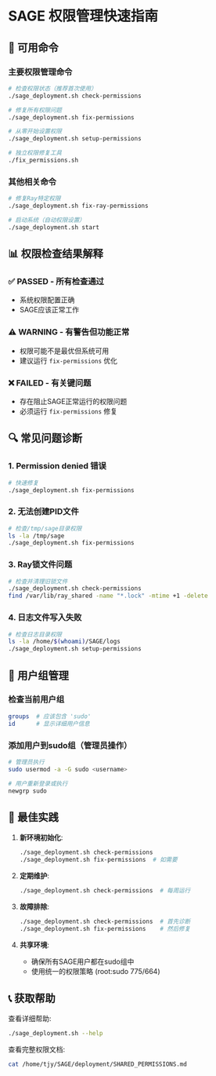# SAGE 权限管理快速指南

## 🔧 可用命令

### 主要权限管理命令
```bash
# 检查权限状态（推荐首次使用）
./sage_deployment.sh check-permissions

# 修复所有权限问题
./sage_deployment.sh fix-permissions

# 从零开始设置权限
./sage_deployment.sh setup-permissions

# 独立权限修复工具
./fix_permissions.sh
```

### 其他相关命令
```bash
# 修复Ray特定权限
./sage_deployment.sh fix-ray-permissions

# 启动系统（自动权限设置）
./sage_deployment.sh start
```

## 📊 权限检查结果解释

### ✅ PASSED - 所有检查通过
- 系统权限配置正确
- SAGE应该正常工作

### ⚠️ WARNING - 有警告但功能正常
- 权限可能不是最优但系统可用
- 建议运行 `fix-permissions` 优化

### ❌ FAILED - 有关键问题
- 存在阻止SAGE正常运行的权限问题
- 必须运行 `fix-permissions` 修复

## 🔍 常见问题诊断

### 1. Permission denied 错误
```bash
# 快速修复
./sage_deployment.sh fix-permissions
```

### 2. 无法创建PID文件
```bash
# 检查/tmp/sage目录权限
ls -la /tmp/sage
./sage_deployment.sh fix-permissions
```

### 3. Ray锁文件问题
```bash
# 检查并清理旧锁文件
./sage_deployment.sh check-permissions
find /var/lib/ray_shared -name "*.lock" -mtime +1 -delete
```

### 4. 日志文件写入失败
```bash
# 检查日志目录权限
ls -la /home/$(whoami)/SAGE/logs
./sage_deployment.sh setup-permissions
```

## 🏥 用户组管理

### 检查当前用户组
```bash
groups  # 应该包含 'sudo'
id      # 显示详细用户信息
```

### 添加用户到sudo组（管理员操作）
```bash
# 管理员执行
sudo usermod -a -G sudo <username>

# 用户重新登录或执行
newgrp sudo
```

## 🎯 最佳实践

1. **新环境初始化**:
   ```bash
   ./sage_deployment.sh check-permissions
   ./sage_deployment.sh fix-permissions  # 如需要
   ```

2. **定期维护**:
   ```bash
   ./sage_deployment.sh check-permissions  # 每周运行
   ```

3. **故障排除**:
   ```bash
   ./sage_deployment.sh check-permissions  # 首先诊断
   ./sage_deployment.sh fix-permissions    # 然后修复
   ```

4. **共享环境**:
   - 确保所有SAGE用户都在sudo组中
   - 使用统一的权限策略 (root:sudo 775/664)

## 📞 获取帮助

查看详细帮助:
```bash
./sage_deployment.sh --help
```

查看完整权限文档:
```bash
cat /home/tjy/SAGE/deployment/SHARED_PERMISSIONS.md
```
